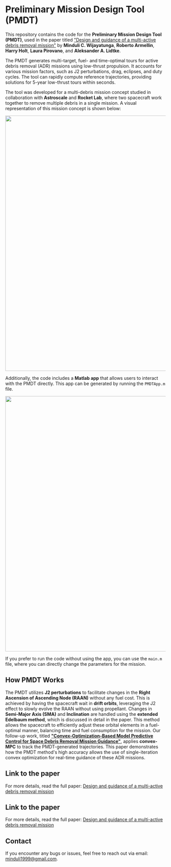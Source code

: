 # Preliminary Mission Design Tool (PMDT)

This repository contains the code for the **Preliminary Mission Design Tool (PMDT)**, used in the paper titled ["Design and guidance of a multi-active debris removal mission"](https://link.springer.com/article/10.1007/s42064-023-0159-3) by **Minduli C. Wijayatunga**, **Roberto Armellin**, **Harry Holt**, **Laura Pirovano**, and **Aleksander A. Lidtke**.

The PMDT generates multi-target, fuel- and time-optimal tours for active debris removal (ADR) missions using low-thrust propulsion. It accounts for various mission factors, such as J2 perturbations, drag, eclipses, and duty cycles. The tool can rapidly compute reference trajectories, providing solutions for 5-year low-thrust tours within seconds.

The tool was developed for a multi-debris mission concept studied in collaboration with **Astroscale** and **Rocket Lab**, where two spacecraft work together to remove multiple debris in a single mission. A visual representation of this mission concept is shown below:

<img src="https://github.com/user-attachments/assets/861e459c-6aae-47e0-b319-1e0dfa2f5832" width="800" />

Additionally, the code includes a **Matlab app** that allows users to interact with the PMDT directly. This app can be generated by running the `PMDTApp.m` file.

<img src="https://github.com/user-attachments/assets/6c9d1a82-9df5-4211-9796-2fa8dbfbcd77" width="800" />

If you prefer to run the code without using the app, you can use the `main.m` file, where you can directly change the parameters for the mission.

## How PMDT Works

The PMDT utilizes **J2 perturbations** to facilitate changes in the **Right Ascension of Ascending Node (RAAN)** without any fuel cost. This is achieved by having the spacecraft wait in **drift orbits**, leveraging the J2 effect to slowly evolve the RAAN without using propellant. Changes in **Semi-Major Axis (SMA)** and **Inclination** are handled using the **extended Edelbaum method**, which is discussed in detail in the paper. This method allows the spacecraft to efficiently adjust these orbital elements in a fuel-optimal manner, balancing time and fuel consumption for the mission. Our follow-up work, titled **["Convex-Optimization-Based Model Predictive Control for Space Debris Removal Mission Guidance"](https://arc.aiaa.org/doi/abs/10.2514/1.G008089?journalCode=jgcd)**, applies **convex-MPC** to track the PMDT-generated trajectories. This paper demonstrates how the PMDT method's high accuracy allows the use of single-iteration convex optimization for real-time guidance of these ADR missions. 


## Link to the paper
For more details, read the full paper: [Design and guidance of a multi-active debris removal mission](https://link.springer.com/article/10.1007/s42064-023-0159-3)


## Link to the paper
For more details, read the full paper: [Design and guidance of a multi-active debris removal mission](https://link.springer.com/article/10.1007/s42064-023-0159-3)

## Contact
If you encounter any bugs or issues, feel free to reach out via email: [minduli1999@gmail.com](mailto:minduli1999@gmail.com).
